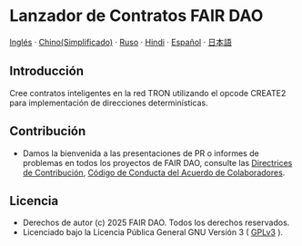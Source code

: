 # Lanzador de Contratos FAIR DAO

[Inglés](README.md)  ·  [Chino(Simplificado)](README_CN.md)  ·  [Ruso](README_RU.md)  ·  [Hindi](README_HI.md)  ·  [Español](README_ES.md)  ·  [日本語](README_JA.md)

## Introducción
Cree contratos inteligentes en la red TRON utilizando el opcode CREATE2 para implementación de direcciones determinísticas.

## Contribución

* Damos la bienvenida a las presentaciones de PR o informes de problemas en todos los proyectos de FAIR DAO, consulte las [Directrices de Contribución](https://github.com/fair-dao/.github/blob/main/CONTRIBUTING_ES.md), [Código de Conducta del Acuerdo de Colaboradores](https://github.com/fair-dao/.github/blob/main/CODE_OF_CONDUCT.md).

## Licencia

* Derechos de autor (c) 2025 FAIR DAO. Todos los derechos reservados.
* Licenciado bajo la Licencia Pública General GNU Versión 3 ( [GPLv3](LICENSE) ).